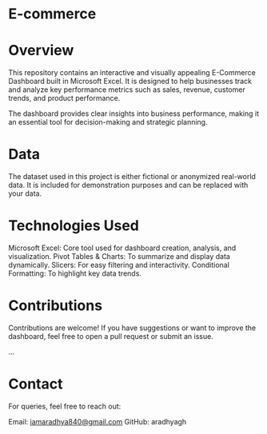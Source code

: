 # E-commerce

# Overview
This repository contains an interactive and visually appealing E-Commerce Dashboard built in Microsoft Excel. It is designed to help businesses track and analyze key performance metrics such as sales, revenue, customer trends, and product performance.

The dashboard provides clear insights into business performance, making it an essential tool for decision-making and strategic planning.

# Data
The dataset used in this project is either fictional or anonymized real-world data. It is included for demonstration purposes and can be replaced with your data.


# Technologies Used
Microsoft Excel: Core tool used for dashboard creation, analysis, and visualization.
Pivot Tables & Charts: To summarize and display data dynamically.
Slicers: For easy filtering and interactivity.
Conditional Formatting: To highlight key data trends.

# Contributions
Contributions are welcome! If you have suggestions or want to improve the dashboard, feel free to open a pull request or submit an issue.

...
# Contact
For queries, feel free to reach out:

Email: iamaradhya840@gmail.com
GitHub: aradhyagh

